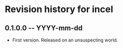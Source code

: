 # Revision history for incel

## 0.1.0.0 -- YYYY-mm-dd

* First version. Released on an unsuspecting world.
